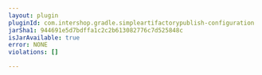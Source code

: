 ```yaml
---
layout: plugin
pluginId: com.intershop.gradle.simpleartifactorypublish-configuration
jarSha1: 944691e5d7bdffa1c2c2b613082776c7d525848c
isJarAvailable: true
error: NONE
violations: []

---
```

